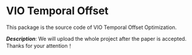 # VIO Temporal Offset
This package is the source code of VIO Temporal Offset Optimization.

***Description***: We will upload the whole project after the paper is accepted. Thanks for your attention！
